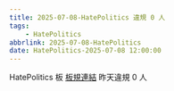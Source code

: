 ```yaml
---
title: 2025-07-08-HatePolitics 違規 0 人
tags:
    - HatePolitics
abbrlink: 2025-07-08-HatePolitics
date: HatePolitics-2025-07-08 12:00:00
---
```

HatePolitics 板 [板規連結](https://www.ptt.cc/bbs/HatePolitics/M.1617115262.A.D60.html)
昨天違規 0 人
